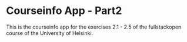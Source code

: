 # Courseinfo App - Part2

This is the courseinfo app for the exercises 2.1 - 2.5 of the fullstackopen course of the University of Helsinki.